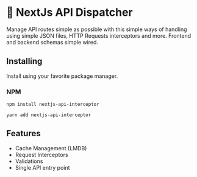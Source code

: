 # 🚀 NextJs API Dispatcher

Manage API routes simple as possible with this simple ways of handling using simple JSON files, HTTP Requests interceptors and more. Frontend and backend schemas simple wired.

## Installing

Install using your favorite package manager.

### NPM

```npm install nextjs-api-interceptor```


```yarn add nextjs-api-interceptor```

## Features

- Cache Management (LMDB)
- Request Interceptors
- Validations
- Single API entry point